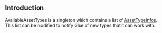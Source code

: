 ## Introduction

AvailableAssetTypes is a singleton which contains a list of [AssetTypeInfos](/frb/docs/index.php?title=FlatRedBall.Glue.Elements.AssetTypeInfo "FlatRedBall.Glue.Elements.AssetTypeInfo"). This list can be modified to notify Glue of new types that it can work with.
